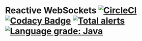 # Reactive WebSockets [![CircleCI](https://circleci.com/gh/elpis-dev/reactive-websockets/tree/main.svg?style=svg)](https://circleci.com/gh/elpis-dev/reactive-websockets/tree/main) [![Codacy Badge](https://app.codacy.com/project/badge/Grade/0373308f5f334910b8956d021c09d8e1)](https://www.codacy.com/gh/Elpis-Development/reactive-websockets/dashboard?utm_source=github.com&amp;utm_medium=referral&amp;utm_content=Elpis-Development/reactive-websockets&amp;utm_campaign=Badge_Grade) [![Total alerts](https://img.shields.io/lgtm/alerts/g/Elpis-Development/reactive-websockets.svg?logo=lgtm&logoWidth=18)](https://lgtm.com/projects/g/Elpis-Development/reactive-websockets/alerts/) [![Language grade: Java](https://img.shields.io/lgtm/grade/java/g/Elpis-Development/reactive-websockets.svg?logo=lgtm&logoWidth=18)](https://lgtm.com/projects/g/Elpis-Development/reactive-websockets/context:java)
